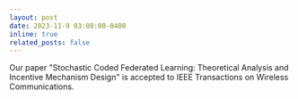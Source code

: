 ```yaml
---
layout: post
date: 2023-11-9 03:08:00-0400
inline: true
related_posts: false
---
```


Our paper "Stochastic Coded Federated Learning: Theoretical Analysis and Incentive Mechanism Design" is accepted to IEEE Transactions on Wireless Communications.